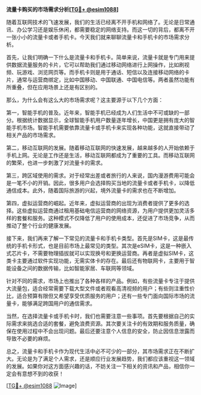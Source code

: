 **流量卡购买的市场需求分析[[TG💪+ @esim1088](https://t.me/s/esim1088)]**

随着互联网技术的飞速发展，我们的生活已经离不开手机和网络了。无论是日常通讯、办公学习还是娱乐休闲，都需要稳定的网络支持。而这一切的背后，都离不开一张小小的流量卡或者手机卡。今天我们就来聊聊流量卡和手机卡的市场需求分析。

首先，让我们明确一下什么是流量卡和手机卡。简单来说，流量卡就是专门用来提供数据流量服务的卡片，它可以帮助我们通过移动网络进行上网操作，比如刷视频、玩游戏、浏览网页等。而手机卡则是用于通话、短信以及连接移动网络的卡片，通常与运营商绑定，比如中国移动、中国联通、中国电信等。两者虽然功能有所重叠，但在应用场景上还是有区别的。

那么，为什么会有这么大的市场需求呢？这主要源于以下几个方面：

第一，智能手机的普及。近年来，智能手机已经成为人们生活中不可或缺的一部分。根据统计数据显示，全球智能手机用户数量逐年增长，中国更是拥有庞大的智能手机市场。智能手机需要依靠流量卡或手机卡来实现各种功能，这就直接带动了相关产品的市场需求。

第二，移动互联网的发展。随着移动互联网的快速发展，越来越多的人开始依赖于手机上网。无论是工作还是生活，移动互联网都成为了重要的工具。而移动互联网的繁荣，也进一步刺激了对流量卡的需求。

第三，跨区域使用的需求。对于经常出差或者旅行的人来说，国内漫游费用可能会是一笔不小的开销。因此，很多用户会选择购买当地的流量卡或者手机卡，以降低通信成本。此外，随着国际旅游的兴起，境外流量卡的需求也在不断增加。

第四，虚拟运营商的崛起。近年来，虚拟运营商的出现为消费者提供了更多的选择。这些虚拟运营商通过租用基础电信运营商的网络资源，为用户提供更加灵活多样的套餐和服务。这种模式不仅降低了用户的使用成本，还促进了市场竞争，从而推动了整个行业的健康发展。

接下来，我们再来了解一下常见的流量卡和手机卡类型。首先是SIM卡，这是最传统的手机卡形式，也是目前市场上最常见的类型。其次是eSIM卡，这是一种嵌入式芯片卡，不需要物理插拔就可以实现换号和更换运营商。再者是虚拟SIM卡，这类卡主要通过软件实现功能，无需实体卡的存在。最后还有物联网卡，主要用于智能设备之间的数据传输，比如智能家居、车联网等领域。

针对不同的需求，市场上也推出了各种各样的产品。例如，有些流量卡专注于提供大流量包，适合经常需要下载大型文件或者观看高清视频的用户；有些则注重性价比，适合预算有限但又希望享受优质服务的用户；还有一些专门面向国际市场的流量卡，能够满足跨国用户的通信需求。

当然，在选择流量卡或手机卡时，我们也需要注意一些事项。首先要根据自己的实际需求来挑选合适的套餐，避免浪费资源。其次要关注卡的有效期和服务质量，确保在使用过程中不会出现问题。最后还要注意个人信息的安全，防止因信息泄露而导致不必要的麻烦。

总之，流量卡和手机卡作为现代生活中必不可少的一部分，其市场需求正在不断扩大。无论是为了满足个人需求，还是顺应行业发展趋势，我们都应该重视这一领域的发展。如果你对这方面感兴趣的话，不妨关注一下相关的资讯和产品，相信你一定会有意想不到的收获！

[[TG💪+ @esim1088](https://t.me/s/esim1088) ![Image](https://i.postimg.cc/4NQfJmqS/Snipaste-2025-05-13-00-14-12.png)]